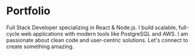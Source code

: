 # Portfolio
Full Stack Developer specializing in React &amp; Node.js. I build scalable, full-cycle web applications with modern tools like PostgreSQL and AWS. I am passionate about clean code and user-centric solutions. Let's connect to create something amazing.

